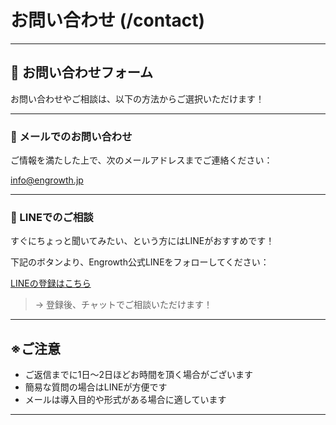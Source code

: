 # お問い合わせ (/contact)

---

## 👤 お問い合わせフォーム

お問い合わせやご相談は、以下の方法からご選択いただけます！

---

### 📧 メールでのお問い合わせ

ご情報を満たした上で、次のメールアドレスまでご連絡ください：

[info@engrowth.jp](mailto:info@engrowth.jp)

---

### 📲 LINEでのご相談

すぐにちょっと聞いてみたい、という方にはLINEがおすすめです！

下記のボタンより、Engrowth公式LINEをフォローしてください：

[LINEの登録はこちら](https://lin.ee/your-line-link)

> → 登録後、チャットでご相談いただけます！

---

## ※ご注意

* ご返信までに1日〜2日ほどお時間を頂く場合がございます
* 簡易な質問の場合はLINEが方便です
* メールは導入目的や形式がある場合に適しています

---
